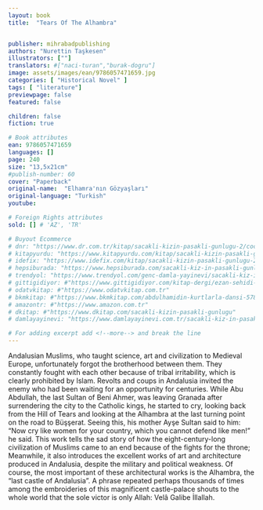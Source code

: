 ```yaml
---
layout: book
title:  "Tears Of The Alhambra"


publisher: mihrabadpublishing
authors: "Nurettin Taşkesen"
illustrators: [""]
translators: #["naci-turan","burak-dogru"]
image: assets/images/ean/9786057471659.jpg
categories: [ "Historical Novel" ]
tags: [ "literature"]
previewpage: false
featured: false

children: false
fiction: true

# Book attributes
ean: 9786057471659
languages: []
page: 240
size: "13,5x21cm"
#publish-number: 60
cover: "Paperback"
original-name:  "Elhamra'nın Gözyaşları"
original-language: "Turkish"
youtube:

# Foreign Rights attributes
sold: [] # 'AZ', 'TR'

# Buyout Ecommerce
# dnr: "https://www.dr.com.tr/kitap/sacakli-kizin-pasakli-gunlugu-2/cocuk-ve-genclik/genclik-10-yas/roman-oyku/urunno=0001893059001"
# kitapyurdu: "https://www.kitapyurdu.com/kitap/sacakli-kizin-pasakli-gunlugu-2-/560122.html&filter_name=Sa%C3%A7akl%C4%B1+K%C4%B1z%27%C4%B1n+Pasakl%C4%B1+G%C3%BCnl%C3%BC%C4%9F%C3%BC+2"
# idefix: "https://www.idefix.com/kitap/sacakli-kizin-pasakli-gunlugu-2/cocuk-ve-genclik/genclik-10-yas/roman-oyku/urunno=0001893059001"
# hepsiburada: "https://www.hepsiburada.com/sacakli-kiz-in-pasakli-gunlugu-2-damla-yayinevi-p-HBV000012ER86"
# trendyol: "https://www.trendyol.com/genc-damla-yayinevi/sacakli-kiz-in-pasakli-gunlugu-2-p-54825777"
# gittigidiyor: #"https://www.gittigidiyor.com/kitap-dergi/ezan-sehidi-adnan-menderes_pdp_732728793"
# odatvkitap: #"https://www.odatvkitap.com.tr"
# bkmkitap: #"https://www.bkmkitap.com/abdulhamidin-kurtlarla-dansi-578226"
# amazontr: #"https://www.amazon.com.tr"
# dkitap: #"https://www.dkitap.com/sacakli-kizin-pasakli-gunlugu"
# damlayayinevi: "https://www.damlayayinevi.com.tr/sacakli-kiz-in-pasakli-gunlugu-2-bu-iste-bi-terslik-var"

# For adding excerpt add <!--more--> and break the line
---
```

Andalusian Muslims, who taught science, art and
civilization to Medieval Europe, unfortunately forgot
the brotherhood between them. They constantly
fought with each other because of tribal irritability,
which is clearly prohibited by Islam. Revolts and
coups in Andalusia invited the enemy who had
been waiting for an opportunity for centuries. While
Abu Abdullah, the last Sultan of Beni Ahmer, was
leaving Granada after surrendering the city to the
Catholic kings, he started to cry, looking back from
the Hill of Tears and looking at the Alhambra at the
last turning point on the road to Büşşerat. Seeing
this, his mother Ayşe Sultan said to him: “Now cry
like women for your country, which you cannot
defend like men!” he said. This work tells the sad
story of how the eight-century-long civilization of
Muslims came to an end because of the fights
for the throne; Meanwhile, it also introduces the
excellent works of art and architecture produced in
Andalusia, despite the military and political weakness. Of course, the most important of these architectural works is the Alhambra, the “last castle of
Andalusia”. A phrase repeated perhaps thousands
of times among the embroideries of this magnificent castle-palace shouts to the whole world that
the sole victor is only Allah: Velâ Galibe İllallah.
<!--more--> 

